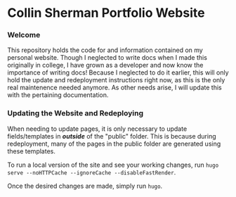# Collin Sherman Portfolio Website

### Welcome
This repository holds the code for and information contained on my personal website.  Though I neglected to write docs when I made this originally in college, I have grown as a developer and now know the importance of writing docs!  Because I neglected to do it earlier, this will only hold the update and redeployment instructions right now, as this is the only real maintenence needed anymore.  As other needs arise, I will update this with the pertaining documentation.

### Updating the Website and Redeploying
When needing to update pages, it is only necessary to update fields/templates in ***outside*** of the "public" folder.  This is because during redeployment, many of the pages in the public folder are generated using these templates.

To run a local version of the site and see your working changes, run `hugo serve --noHTTPCache --ignoreCache --disableFastRender`.

Once the desired changes are made, simply run `hugo`.